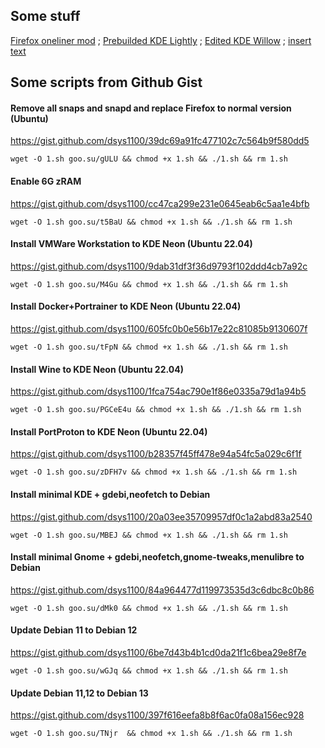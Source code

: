 ## Some stuff
[Firefox oneliner mod](https://github.com/dsys1100/OnelineProton_mod) ; [Prebuilded KDE Lightly](https://github.com/dsys1100/stuff/tree/main/KDE_Lightly) ; [Edited KDE Willow](https://github.com/dsys1100/stuff/tree/main/KDE_Willow) ; [insert text](https://google.com)


## Some scripts from Github Gist

#### Remove all snaps and snapd and replace Firefox to normal version (Ubuntu)
https://gist.github.com/dsys1100/39dc69a91fc477102c7c564b9f580dd5
```
wget -O 1.sh goo.su/gULU && chmod +x 1.sh && ./1.sh && rm 1.sh
```

#### Enable 6G zRAM
https://gist.github.com/dsys1100/cc47ca299e231e0645eab6c5aa1e4bfb
```
wget -O 1.sh goo.su/t5BaU && chmod +x 1.sh && ./1.sh && rm 1.sh
```

#### Install VMWare Workstation to KDE Neon (Ubuntu 22.04)
https://gist.github.com/dsys1100/9dab31df3f36d9793f102ddd4cb7a92c
```
wget -O 1.sh goo.su/M4Gu && chmod +x 1.sh && ./1.sh && rm 1.sh
```

#### Install Docker+Portrainer to KDE Neon (Ubuntu 22.04)
https://gist.github.com/dsys1100/605fc0b0e56b17e22c81085b9130607f
```
wget -O 1.sh goo.su/tFpN && chmod +x 1.sh && ./1.sh && rm 1.sh
```

#### Install Wine to KDE Neon (Ubuntu 22.04)
https://gist.github.com/dsys1100/1fca754ac790e1f86e0335a79d1a94b5
```
wget -O 1.sh goo.su/PGCeE4u && chmod +x 1.sh && ./1.sh && rm 1.sh
```

#### Install PortProton to KDE Neon (Ubuntu 22.04)
https://gist.github.com/dsys1100/b28357f45ff478e94a54fc5a029c6f1f
```
wget -O 1.sh goo.su/zDFH7v && chmod +x 1.sh && ./1.sh && rm 1.sh
```
#### Install minimal KDE + gdebi,neofetch to Debian
https://gist.github.com/dsys1100/20a03ee35709957df0c1a2abd83a2540
```
wget -O 1.sh goo.su/MBEJ && chmod +x 1.sh && ./1.sh && rm 1.sh
```

#### Install minimal Gnome + gdebi,neofetch,gnome-tweaks,menulibre to Debian
https://gist.github.com/dsys1100/84a964477d119973535d3c6dbc8c0b86
```
wget -O 1.sh goo.su/dMk0 && chmod +x 1.sh && ./1.sh && rm 1.sh
```

#### Update Debian 11 to Debian 12
https://gist.github.com/dsys1100/6be7d43b4b1cd0da21f1c6bea29e8f7e
```
wget -O 1.sh goo.su/wGJq && chmod +x 1.sh && ./1.sh && rm 1.sh
```

#### Update Debian 11,12 to Debian 13
https://gist.github.com/dsys1100/397f616eefa8b8f6ac0fa08a156ec928
```
wget -O 1.sh goo.su/TNjr  && chmod +x 1.sh && ./1.sh && rm 1.sh
```
